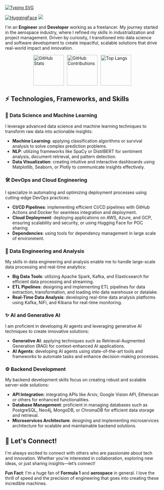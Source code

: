 [![Typing SVG](https://readme-typing-svg.demolab.com?font=Fira+Code&pause=1000&color=66FF00&width=435&lines=Hello!+%F0%9F%91%BE+I'm+%40mriusero)](https://git.io/typing-svg)

[![HuggingFace](https://img.shields.io/badge/SEE%20ON%20Hugging%20Face-FFD00?style=for-the-badge&logo=huggingface&logoColor=black)](https://huggingface.co/mriusero)
![](https://komarev.com/ghpvc/?username=mriusero&style=pixel)

I'm an **Engineer** and **Developer** working as a freelancer. My journey started in the aerospace industry, where I refined my skills in industrialization and project management. Driven by curiosity, I transitioned into data science and software development to create impactful, scalable solutions that drive real-world impact and innovation.

<div style="display: flex; justify-content: center; gap: 10px;">
  <a href="https://github.com/mriusero">
    <img height=100 src="https://github-readme-stats.vercel.app/api?username=mriusero&show_icons=true&theme=chartreuse-dark&hide_border=True" alt="GitHub Stats" />
  </a>
  <a href="https://github.com/mriusero">
    <img height=100 src="https://github-profile-summary-cards.vercel.app/api/cards/profile-details?username=mriusero&theme=chartreuse_dark&hide_border=True" alt="GitHub Contributions" />
  </a>
  <a href="https://github.com/mriusero">
    <img height=100 src="https://github-readme-stats.vercel.app/api/top-langs/?username=mriusero&layout=compact&theme=chartreuse-dark&hide_border=True&hide=Jupyter%20Notebook,html,css" alt="Top Langs" />
  </a>
</div>

## ⚡️ Technologies, Frameworks, and Skills

### 🧬 Data Science and Machine Learning
I leverage advanced data science and machine learning techniques to transform raw data into actionable insights:
- **Machine Learning**: applying classification algorithms or survival analysis to solve complex prediction problems.
- **NLP**: utilizing frameworks like SpaCy or DistilBERT for sentiment analysis, document retrieval, and pattern detection.
- **Data Visualization**: creating intuitive and interactive dashboards using Matplotlib, Seaborn, or Plotly to communicate insights effectively.

### 🛠️ DevOps and Cloud Engineering
I specialize in automating and optimizing deployment processes using cutting-edge DevOps practices:
- **CI/CD Pipelines**: implementing efficient CI/CD pipelines with GitHub Actions and Docker for seamless integration and deployment.
- **Cloud Deployment**: deploying applications on AWS, Azure, and GCP, ensuring scalability and security, or using Hugging Face for POC sharing.
- **Dependencies**: using tools for dependency management in large scale of environment.

### 🔭 Data Engineering and Analysis
My skills in data engineering and analysis enable me to handle large-scale data processing and real-time analytics:
- **Big Data Tools**: utilizing Apache Spark, Kafka, and Elasticsearch for efficient data processing and streaming.
- **ETL Pipelines**: designing and implementing ETL pipelines for data extraction, transformation, and loading into data warehouse or datalake.
- **Real-Time Data Analysis**: developing real-time data analysis platforms using Kafka, NiFi, and Kibana for real-time monitoring.

### ✨ AI and Generative AI
I am proficient in developing AI agents and leveraging generative AI techniques to create innovative solutions:
- **Generative AI**: applying techniques such as Retrieval-Augmented Generation (RAG) for context-enhanced AI applications.
- **AI Agents**: developing AI agents using state-of-the-art tools and frameworks to automate tasks and enhance decision-making processes.

### ⚙️ Backend Development
My backend development skills focus on creating robust and scalable server-side solutions:
- **API Integration**: integrating APIs like Arxiv, Google Vision API, Etherscan or others for enhanced functionalities.
- **Database Management**: proficient in managing databases such as PostgreSQL, Neo4j, MongoDB, or ChromaDB for efficient data storage and retrieval.
- **Microservices Architecture**: designing and implementing microservices architecture for scalable and maintainable backend solutions.

## 👾️ Let's Connect!
I'm always excited to connect with others who are passionate about tech and innovation. Whether you're interested in collaboration, exploring new ideas, or just sharing insights—let’s connect!

**Fun Fact**: I'm a huge fan of **Formula 1** and **aerospace** in general. I love the thrill of speed and the precision of engineering that goes into creating these incredible machines.


